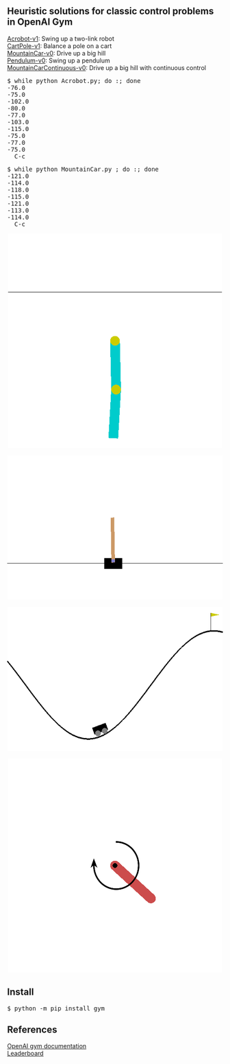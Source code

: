 <H2>Heuristic solutions for classic control problems in OpenAI Gym</H2>

<a href="Acrobot.py">Acrobot-v1</a>: Swing up a two-link robot<br>
<a href="/slitvinov/gym/blob/main/CartPole.py">CartPole-v1</a>: Balance a pole on a cart<br>
<a href="/slitvinov/gym/blob/main/MountainCar.py">MountainCar-v0</a>: Drive up a big hill<br>
<a href="/slitvinov/gym/blob/main/Pendulum.py">Pendulum-v0</a>: Swing up a pendulum<br>
<a href="/slitvinov/gym/blob/main/MountainCarContinuous.py">MountainCarContinuous-v0</a>: Drive up a big hill with continuous control<br>

<PRE>
$ while python Acrobot.py; do :; done
-76.0
-75.0
-102.0
-80.0
-77.0
-103.0
-115.0
-75.0
-77.0
-75.0
  C-c
</PRE>

<PRE>
$ while python MountainCar.py ; do :; done
-121.0
-114.0
-118.0
-115.0
-121.0
-113.0
-114.0
  C-c
</PRE>

<p align="center"><img src="img/Acrobot.gif"/></p>
<p align="center"><img src="img/CartPole.gif"/></p>
<p align="center"><img src="img/MountainCar.gif"/></p>
<p align="center"><img src="img/Pendulum.gif"/></p>

<H2>Install</H2>
<PRE>
$ python -m pip install gym
</PRE>

<H2>References</H2>
<a href="https://gym.openai.com/envs/#classic_control">OpenAI gym documentation</a><br>
<a href="https://github.com/openai/gym/wiki/Leaderboard">Leaderboard</a><br>
